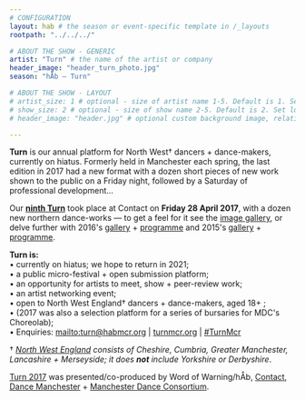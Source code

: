 ```yaml
---
# CONFIGURATION
layout: hab # the season or event-specific template in /_layouts
rootpath: "../../../"

# ABOUT THE SHOW - GENERIC
artist: "Turn" # the name of the artist or company
header_image: "header_turn_photo.jpg"   
season: "hÅb — Turn"

# ABOUT THE SHOW - LAYOUT
# artist_size: 1 # optional - size of artist name 1-5. Default is 1. Set longer names to lower values
# show_size: 2 # optional - size of show name 2-5. Default is 2. Set longer names to lower values
# header_image: "header.jpg" # optional custom background image, relative to current page

---
```

**Turn** is our annual platform for North West† dancers + dance-makers, currently on hiatus. Formerly held in Manchester each spring, the last edition in 2017 had a new format with a dozen short pieces of new work shown to the public on a Friday night, followed by a Saturday of professional development…        
         
Our [**ninth Turn**](/archive/2017-turn) took place at Contact on **Friday 28 April 2017**, with a dozen new northern dance-works — to get a feel for it see the [image gallery](/galleries/2017-turn), or delve further with 2016's [gallery](/galleries/2016-turn) + [programme](/archive/2015-turn) and 2015's [gallery](/galleries/2015-turn) + [programme](/archive/2015-turn).       
         
**Turn is:**        
• currently on hiatus; we hope to return in 2021;        
• a public micro-festival + open submission platform;        
• an opportunity for artists to meet, show + peer-review work;        
• an artist networking event;      
• open to North West England† dancers + dance-makers, aged 18+ ;         
• (2017 was also a selection platform for a series of bursaries for MDC's Choreolab);        
• Enquiries: <mailto:turn@habmcr.org> | <a href="http://turnmcr.org" target="_blank">turnmcr.org</a> | <a href="http://twitter.com/hashtag/TurnMcr" target="_blank">#TurnMcr</a>          
        
† *<a href="http://en.wikipedia.org/wiki/North_West_England" target="_blank">North West England</a> consists of Cheshire, Cumbria, Greater Manchester, Lancashire + Merseyside; it does **not** include Yorkshire or Derbyshire*.        
         
[Turn 2017](/archive/2017-turn) was presented/co-produced by Word of Warning/hÅb, <a href="http://contactmcr.com" target="_blank">Contact</a>, <a href="http://www.digm.org" target="_blank">Dance Manchester</a> + <a href="http://bit.ly/McrDanceConsortium" target="_blank">Manchester Dance Consortium</a>.
